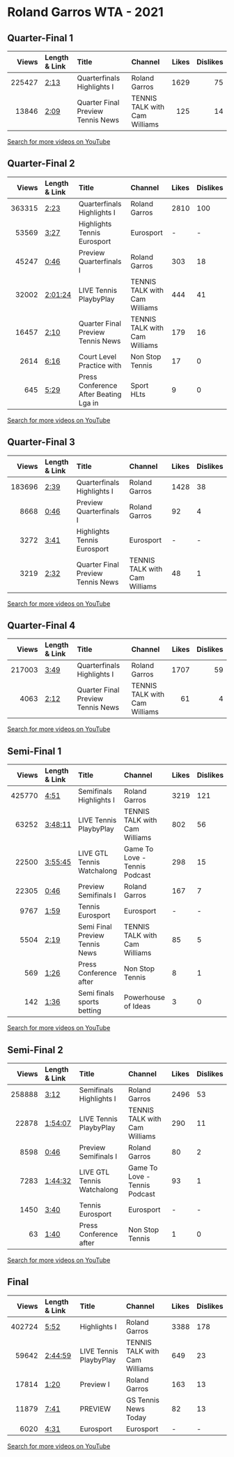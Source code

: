 
# Roland Garros WTA - 2021
    
## Quarter-Final 1
|   Views | Length & Link                                       | Title                                 | Channel                       |   Likes |   Dislikes |
|--------:|:----------------------------------------------------|:--------------------------------------|:------------------------------|--------:|-----------:|
|  225427 | [2:13](https://www.youtube.com/watch?v=MDT7O9Mv_k4) | Quarterfinals Highlights I            | Roland Garros                 |    1629 |         75 |
|   13846 | [2:09](https://www.youtube.com/watch?v=2gXoyP6y94w) | Quarter Final Preview     Tennis News | TENNIS TALK with Cam Williams |     125 |         14 |

[Search for more videos on YouTube](https://www.youtube.com/results?search_query=%22roland+garros%22+%22Krejcikova%22+%22Gauff%22+%222021%22+%22highlights%22)     

## Quarter-Final 2
|   Views | Length & Link                                          | Title                                  | Channel                       | Likes   | Dislikes   |
|--------:|:-------------------------------------------------------|:---------------------------------------|:------------------------------|:--------|:-----------|
|  363315 | [2:23](https://www.youtube.com/watch?v=gR9CVXsGrN0)    | Quarterfinals Highlights I             | Roland Garros                 | 2810    | 100        |
|   53569 | [3:27](https://www.youtube.com/watch?v=KFyiGJx99NU)    | Highlights  Tennis  Eurosport          | Eurosport                     | -       | -          |
|   45247 | [0:46](https://www.youtube.com/watch?v=k2wxomRoxVk)    | Preview Quarterfinals I                | Roland Garros                 | 303     | 18         |
|   32002 | [2:01:24](https://www.youtube.com/watch?v=P6a5_B1x_J8) | LIVE Tennis PlaybyPlay                 | TENNIS TALK with Cam Williams | 444     | 41         |
|   16457 | [2:10](https://www.youtube.com/watch?v=wlq2je_a0XQ)    | Quarter Final Preview     Tennis News  | TENNIS TALK with Cam Williams | 179     | 16         |
|    2614 | [6:16](https://www.youtube.com/watch?v=8nh4j6d5zLo)    | Court Level Practice with              | Non Stop Tennis               | 17      | 0          |
|     645 | [5:29](https://www.youtube.com/watch?v=zcSsCIbzQy8)    | Press Conference After Beating Lga  in | Sport HLts                    | 9       | 0          |

[Search for more videos on YouTube](https://www.youtube.com/results?search_query=%22roland+garros%22+%22Sakkari%22+%22Swiatek%22+%222021%22+%22highlights%22)     

## Quarter-Final 3
|   Views | Length & Link                                       | Title                                 | Channel                       | Likes   | Dislikes   |
|--------:|:----------------------------------------------------|:--------------------------------------|:------------------------------|:--------|:-----------|
|  183696 | [2:39](https://www.youtube.com/watch?v=65oNyr0xhdc) | Quarterfinals Highlights I            | Roland Garros                 | 1428    | 38         |
|    8668 | [0:46](https://www.youtube.com/watch?v=DmjMDi_Mvm8) | Preview Quarterfinals I               | Roland Garros                 | 92      | 4          |
|    3272 | [3:41](https://www.youtube.com/watch?v=r2abw_kttfo) | Highlights  Tennis  Eurosport         | Eurosport                     | -       | -          |
|    3219 | [2:32](https://www.youtube.com/watch?v=aqYPpgVGqs0) | Quarter Final Preview     Tennis News | TENNIS TALK with Cam Williams | 48      | 1          |

[Search for more videos on YouTube](https://www.youtube.com/results?search_query=%22roland+garros%22+%22Pavlyuchenkova%22+%22Rybakina%22+%222021%22+%22highlights%22)     

## Quarter-Final 4
|   Views | Length & Link                                       | Title                                 | Channel                       |   Likes |   Dislikes |
|--------:|:----------------------------------------------------|:--------------------------------------|:------------------------------|--------:|-----------:|
|  217003 | [3:49](https://www.youtube.com/watch?v=ZPtf2jYOmEo) | Quarterfinals Highlights I            | Roland Garros                 |    1707 |         59 |
|    4063 | [2:12](https://www.youtube.com/watch?v=vLeWv2XUwCA) | Quarter Final Preview     Tennis News | TENNIS TALK with Cam Williams |      61 |          4 |

[Search for more videos on YouTube](https://www.youtube.com/results?search_query=%22roland+garros%22+%22Zidansek%22+%22Badosa%22+%222021%22+%22highlights%22)     

## Semi-Final 1
|   Views | Length & Link                                          | Title                              | Channel                       | Likes   | Dislikes   |
|--------:|:-------------------------------------------------------|:-----------------------------------|:------------------------------|:--------|:-----------|
|  425770 | [4:51](https://www.youtube.com/watch?v=CEoSq7LwZiE)    | Semifinals Highlights I            | Roland Garros                 | 3219    | 121        |
|   63252 | [3:48:11](https://www.youtube.com/watch?v=vDJLRaPa-GI) | LIVE Tennis PlaybyPlay             | TENNIS TALK with Cam Williams | 802     | 56         |
|   22500 | [3:55:45](https://www.youtube.com/watch?v=PQyHRug_V8M) | LIVE GTL Tennis Watchalong         | Game To Love - Tennis Podcast | 298     | 15         |
|   22305 | [0:46](https://www.youtube.com/watch?v=zQqEnGg578E)    | Preview Semifinals I               | Roland Garros                 | 167     | 7          |
|    9767 | [1:59](https://www.youtube.com/watch?v=Jq0or8W18Qw)    | Tennis  Eurosport                  | Eurosport                     | -       | -          |
|    5504 | [2:19](https://www.youtube.com/watch?v=1YF7RzGdY_Y)    | Semi Final Preview     Tennis News | TENNIS TALK with Cam Williams | 85      | 5          |
|     569 | [1:26](https://www.youtube.com/watch?v=mSQAWhlMwAs)    | Press Conference after             | Non Stop Tennis               | 8       | 1          |
|     142 | [1:36](https://www.youtube.com/watch?v=pfWSChfIi9M)    | Semi finals sports betting         | Powerhouse of Ideas           | 3       | 0          |

[Search for more videos on YouTube](https://www.youtube.com/results?search_query=%22roland+garros%22+%22Krejcikova%22+%22Sakkari%22+%222021%22+%22highlights%22)     

## Semi-Final 2
|   Views | Length & Link                                          | Title                      | Channel                       | Likes   | Dislikes   |
|--------:|:-------------------------------------------------------|:---------------------------|:------------------------------|:--------|:-----------|
|  258888 | [3:12](https://www.youtube.com/watch?v=b6WGU6Tcr7M)    | Semifinals Highlights I    | Roland Garros                 | 2496    | 53         |
|   22878 | [1:54:07](https://www.youtube.com/watch?v=ZTwa3KhqGu8) | LIVE Tennis PlaybyPlay     | TENNIS TALK with Cam Williams | 290     | 11         |
|    8598 | [0:46](https://www.youtube.com/watch?v=snfac8jA8Mg)    | Preview Semifinals I       | Roland Garros                 | 80      | 2          |
|    7283 | [1:44:32](https://www.youtube.com/watch?v=1j0x5Lcg8Ko) | LIVE GTL Tennis Watchalong | Game To Love - Tennis Podcast | 93      | 1          |
|    1450 | [3:40](https://www.youtube.com/watch?v=aE7TBVWxjwE)    | Tennis  Eurosport          | Eurosport                     | -       | -          |
|      63 | [1:40](https://www.youtube.com/watch?v=AR37t8j2XnI)    | Press Conference after     | Non Stop Tennis               | 1       | 0          |

[Search for more videos on YouTube](https://www.youtube.com/results?search_query=%22roland+garros%22+%22Pavlyuchenkova%22+%22Zidansek%22+%222021%22+%22highlights%22)     

## Final
|   Views | Length & Link                                          | Title                  | Channel                       | Likes   | Dislikes   |
|--------:|:-------------------------------------------------------|:-----------------------|:------------------------------|:--------|:-----------|
|  402724 | [5:52](https://www.youtube.com/watch?v=WuaksM9g7yg)    | Highlights I           | Roland Garros                 | 3388    | 178        |
|   59642 | [2:44:59](https://www.youtube.com/watch?v=Ofl2koBZdN8) | LIVE Tennis PlaybyPlay | TENNIS TALK with Cam Williams | 649     | 23         |
|   17814 | [1:20](https://www.youtube.com/watch?v=iasc4WMRKVE)    | Preview  I             | Roland Garros                 | 163     | 13         |
|   11879 | [7:41](https://www.youtube.com/watch?v=jGjc6a0fetQ)    | PREVIEW                | GS Tennis News Today          | 82      | 13         |
|    6020 | [4:31](https://www.youtube.com/watch?v=EmhQyg9vQSU)    | Eurosport              | Eurosport                     | -       | -          |

[Search for more videos on YouTube](https://www.youtube.com/results?search_query=%22roland+garros%22+%22Krejcikova%22+%22Pavlyuchenkova%22+%222021%22+%22highlights%22)     
